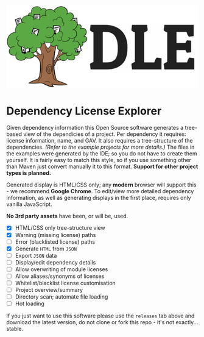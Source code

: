 ![logo](logo.png)
# Dependency License Explorer
Given dependency information this Open Source software generates a tree-based view of the dependicies of a project. 
Per dependency it requires: license information, name, and GAV. It also requires a tree-structure of the dependencies. *(Refer to the example projects for more details.)* The files in the examples were generated by the IDE; so you do not have to create them yourself. It is fairly easy to match this style, so if you use something other than Maven just convert manually it to this format. **Support for other project types is planned.** 

Generated display is HTML/CSS only; any **modern** browser will support this - we recommend **Google Chrome**. To edit/view more detailed dependency information, as well as generating displays in the first place, requires only vanilla JavaScript. 

**No 3rd party assets** have been, or will be, used.

- [x] HTML/CSS only tree-structure view
- [x] Warning (missing license) paths
- [ ] Error (blacklisted license) paths
- [x] Generate `HTML` from `JSON`
- [ ] Export `JSON` data
- [ ] Display/edit dependency details
- [ ] Allow overwriting of module licenses
- [ ] Allow aliases/synonyms of licenses
- [ ] Whitelist/blacklist license customisation
- [ ] Project overview/summary
- [ ] Directory scan; automate file loading
- [ ] Hot loading

If you just want to use this software please use the `releases` tab above and download the latest version, do not clone or fork this repo - it's not exactly... stable.
